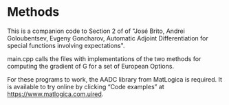 # Methods
This is a companion code to Section 2 of of "José Brito, Andrei Goloubentsev, Evgeny Goncharov,  Automatic Adjoint Differentiation for special functions involving expectations".

main.cpp calls the files with implementations of the two methods for computing the gradient of G for a set of European Options.

For these programs to work, the AADC library from MatLogica is required. It is available to try online by clicking “Code examples” at
https://www.matlogica.com.uired.
